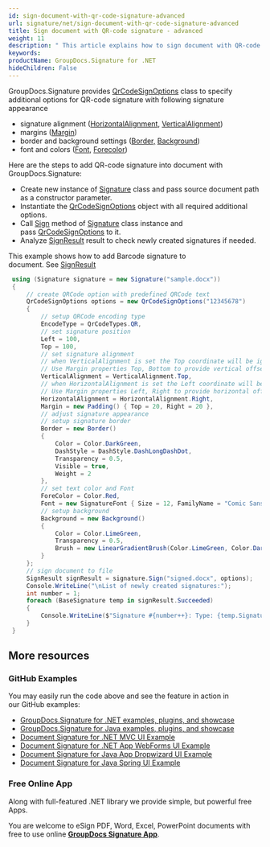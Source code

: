 ```yaml
---
id: sign-document-with-qr-code-signature-advanced
url: signature/net/sign-document-with-qr-code-signature-advanced
title: Sign document with QR-code signature - advanced
weight: 11
description: " This article explains how to sign document with QR-code electronic signatures using extended options with GroupDocs.Signature API."
keywords: 
productName: GroupDocs.Signature for .NET
hideChildren: False
---
```

GroupDocs.Signature provides [QrCodeSignOptions](https://apireference.groupdocs.com/net/signature/groupdocs.signature.options/qrcodesignoptions) class to specify additional options for QR-code signature with following signature appearance

* signature alignment ([HorizontalAlignment](https://apireference.groupdocs.com/net/signature/groupdocs.signature.options/textsignoptions/properties/horizontalalignment), [VerticalAlignment](https://apireference.groupdocs.com/net/signature/groupdocs.signature.options/textsignoptions/properties/verticalalignment))
* margins ([Margin](https://apireference.groupdocs.com/net/signature/groupdocs.signature.options/textsignoptions/properties/margin))
* border and background settings ([Border,](https://apireference.groupdocs.com/net/signature/groupdocs.signature.options/textsignoptions/properties/border) [Background](https://apireference.groupdocs.com/net/signature/groupdocs.signature.options/textsignoptions/properties/background))
* font and colors ([Font](https://apireference.groupdocs.com/net/signature/groupdocs.signature.options/textsignoptions/properties/font), [Forecolor](https://apireference.groupdocs.com/net/signature/groupdocs.signature.options/qrcodesignoptions/properties/forecolor))

Here are the steps to add QR-code signature into document with GroupDocs.Signature:

* Create new instance of [Signature](https://reference.groupdocs.com/signature/net/groupdocs.signature/signature) class and pass source document path as a constructor parameter.
* Instantiate the [QrCodeSignOptions](https://apireference.groupdocs.com/net/signature/groupdocs.signature.options/qrcodesignoptions) object with all required additional options.
* Call [Sign](https://reference.groupdocs.com/signature/net/groupdocs.signature/signature/sign/) method of [Signature](https://reference.groupdocs.com/signature/net/groupdocs.signature/signature) class instance and pass [QrCodeSignOptions](https://apireference.groupdocs.com/net/signature/groupdocs.signature.options/qrcodesignoptions) to it.
* Analyze [SignResult](https://apireference.groupdocs.com/net/signature/groupdocs.signature.domain/signresult) result to check newly created signatures if needed.  

This example shows how to add Barcode signature to document. See [SignResult](https://apireference.groupdocs.com/net/signature/groupdocs.signature.domain/signresult)

```csharp
 using (Signature signature = new Signature("sample.docx"))
 {
     // create QRCode option with predefined QRCode text
     QrCodeSignOptions options = new QrCodeSignOptions("12345678")
     {
         // setup QRCode encoding type
         EncodeType = QrCodeTypes.QR,
         // set signature position
         Left = 100,
         Top = 100,
         // set signature alignment
         // when VerticalAlignment is set the Top coordinate will be ignored.
         // Use Margin properties Top, Bottom to provide vertical offset
         VerticalAlignment = VerticalAlignment.Top,
         // when HorizontalAlignment is set the Left coordinate will be ignored.
         // Use Margin properties Left, Right to provide horizontal offset
         HorizontalAlignment = HorizontalAlignment.Right,
         Margin = new Padding() { Top = 20, Right = 20 },
         // adjust signature appearance
         // setup signature border
         Border = new Border()
         {
             Color = Color.DarkGreen,
             DashStyle = DashStyle.DashLongDashDot,
             Transparency = 0.5,
             Visible = true,
             Weight = 2
         },
         // set text color and Font
         ForeColor = Color.Red,
         Font = new SignatureFont { Size = 12, FamilyName = "Comic Sans MS" },
         // setup background
         Background = new Background()
         {
             Color = Color.LimeGreen,
             Transparency = 0.5,
             Brush = new LinearGradientBrush(Color.LimeGreen, Color.DarkGreen)
         }
     };
     // sign document to file
     SignResult signResult = signature.Sign("signed.docx", options);
     Console.WriteLine("\nList of newly created signatures:");
     int number = 1;
     foreach (BaseSignature temp in signResult.Succeeded)
     {
         Console.WriteLine($"Signature #{number++}: Type: {temp.SignatureType} Id:{temp.SignatureId}, Location: {temp.Left}x{temp.Top}. Size: {temp.Width}x{temp.Height}");
     }
 }
```

## More resources

### GitHub Examples

You may easily run the code above and see the feature in action in our GitHub examples:

* [GroupDocs.Signature for .NET examples, plugins, and showcase](https://github.com/groupdocs-signature/GroupDocs.Signature-for-.NET)
* [GroupDocs.Signature for Java examples, plugins, and showcase](https://github.com/groupdocs-signature/GroupDocs.Signature-for-Java)
* [Document Signature for .NET MVC UI Example](https://github.com/groupdocs-signature/GroupDocs.Signature-for-.NET-MVC)
* [Document Signature for .NET App WebForms UI Example](https://github.com/groupdocs-signature/GroupDocs.Signature-for-.NET-WebForms)
* [Document Signature for Java App Dropwizard UI Example](https://github.com/groupdocs-signature/GroupDocs.Signature-for-Java-Dropwizard)
* [Document Signature for Java Spring UI Example](https://github.com/groupdocs-signature/GroupDocs.Signature-for-Java-Spring)

### Free Online App

Along with full-featured .NET library we provide simple, but powerful free Apps.

You are welcome to eSign PDF, Word, Excel, PowerPoint documents with free to use online **[GroupDocs Signature App](https://products.groupdocs.app/signature)**.
